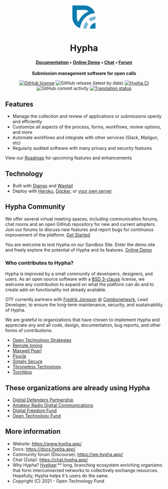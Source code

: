 <p align="center">
  <a href="https://www.hypha.app/">
    <img alt="Hypha" src="https://raw.githubusercontent.com/HyphaApp/hypha/main/public/android-chrome-512x512.png" width="80" />
  </a>
</p>
<h1 align="center">Hypha</h1>

<h4 align="center">
  <a href="https://docs.hypha.app/">Documentation</a> •
  <a href="https://sandbox.opentech.fund/">Online Demo</a> •
  <a href="https://chat.hypha.app/">Chat</a> •
  <a href="https://we.hypha.app/">Forum</a>
</h4>

<p align="center">
   <strong>Submission management software for open calls</strong>
</p>


<p align="center">
    <a href="https://github.com/HyphaApp/hypha/blob/main/LICENSE"><img src="https://img.shields.io/github/license/HyphaApp/hypha" alt="GitHub license"></a>
    <img src="https://img.shields.io/github/v/release/HyphaApp/hypha" alt="GitHub release (latest by date)">
    <a href="https://github.com/github/docs/actions/workflows/main.yml"><img src="https://github.com/HyphaApp/hypha/actions/workflows/hypha-ci.yml/badge.svg" alt="Hypha CI"></a>
    <img src="https://img.shields.io/github/commit-activity/m/HyphaApp/hypha" alt="GitHub commit activity">
    <a href="https://hosted.weblate.org/engage/hypha/"><img src="https://hosted.weblate.org/widgets/hypha/-/svg-badge.svg" alt="Translation status"></a>
</p>


## Features

- Manage the collection and review of applications or submissions openly and efficiently
- Customize all aspects of the process, forms, workflows, review options, and more
- Automate workflows and integrate with other services (Slack, Mailgun, etc)
- Regularly audited software with many privacy and security features

View our [Roadmap](https://github.com/HyphaApp/hypha/wiki/Roadmap) for upcoming features and enhancements

## Technology

- Built with [Django](https://www.djangoproject.com/) and [Wagtail](https://wagtail.io/)
- Deploy with [Heroku](https://docs.hypha.app/deployment/heroku), [Docker](https://docs.hypha.app/deployment/docker), or [your own server](https://docs.hypha.app/deployment/stand-alone)

## Hypha Community
We offer several virtual meeting spaces, including communication forums, chat rooms and an open GitHub repository for new and current adopters. Join our forums to discuss new features and report bugs for continuous improvement of the platform. [Get Started](https://we.hypha.app/)

You are welcome to test Hypha on our Sandbox Site. Enter the demo site and freely explore the potential of Hypha and its features. [Online Demo](https://sandbox.opentech.fund/)

### Who contributes to Hypha?

Hypha is improved by a small community of developers, designers, and users. As an open source software with a [BSD 3-clause](https://github.com/HyphaApp/hypha/blob/main/LICENSE) license, we welcome any contribution to expand on what the platform can do and to create add-on functionality not already available. 

OTF currently partners with [Fredrik Jonsson](https://github.com/frjo) @ [Combonetwork](https://www.combonet.se/), Lead Developer, to ensure the long-term maintenance, security, and sustainability of Hypha.

We are grateful to organizations that have chosen to implement Hypha and appreciate any and all code, design, documentation, bug reports, and other forms of contributions:

- [Open Technology Strategies](https://www.opentechstrategies.com)                
- [Remote Inning](https://www.remoteinning.com/)
- [Maxwell Pearl](https://maxwellpearl.com/)
- [Psycle](https://psycle.com/)                                                    
- [Simply Secure](https://simplysecure.org/)
- [Throneless Technology](https://throneless.tech/)
- [Torchbox](https://www.torchbox.com/)

## These organizations are already using Hypha ##

- [Digital Defenders Partnership](https://www.digitaldefenders.org/)
- [Amateur Radio Digital Communications](https://www.ampr.org/)
- [Digital Freedom Fund](https://digitalfreedomfund.org/)
- [Open Technology Fund](https://www.opentech.fund/)

## More information

* Website: https://www.hypha.app/
* Docs: https://docs.hypha.app/
* Community forum (Discourse): https://we.hypha.app/
* Chat (Zulip): https://chat.hypha.app/
* Why Hypha? [Hyphae](https://en.wikipedia.org/wiki/Mycorrhizal_network):** long, branching ecosystem enriching organisms that form interconnected networks to collectively exchange resources. Hopefully, Hypha helps it's users do the same.
* Copyright (C) 2021 - Open Technology Fund
